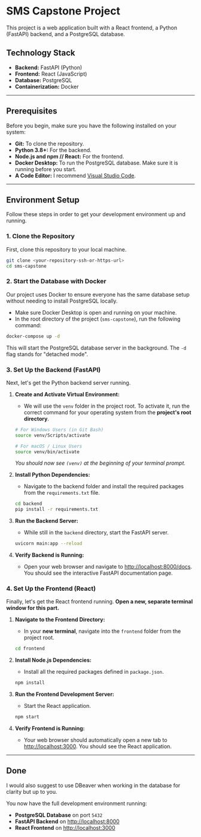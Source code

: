 # SMS Capstone Project

This project is a web application built with a React frontend, a Python (FastAPI) backend, and a PostgreSQL database.

## Technology Stack

* **Backend:** FastAPI (Python)
* **Frontend:** React (JavaScript)
* **Database:** PostgreSQL
* **Containerization:** Docker

---

## Prerequisites

Before you begin, make sure you have the following installed on your system:

* **Git:** To clone the repository.
* **Python 3.8+:** For the backend.
* **Node.js and npm // React:** For the frontend.
* **Docker Desktop:** To run the PostgreSQL database. Make sure it is running before you start.
* **A Code Editor:** I recommend [Visual Studio Code](https://code.visualstudio.com/).

---

## Environment Setup

Follow these steps in order to get your development environment up and running.

### 1. Clone the Repository

First, clone this repository to your local machine.

```bash
git clone <your-repository-ssh-or-https-url>
cd sms-capstone
```

### 2. Start the Database with Docker

Our project uses Docker to ensure everyone has the same database setup without needing to install PostgreSQL locally.

* Make sure Docker Desktop is open and running on your machine.
* In the root directory of the project (`sms-capstone`), run the following command:

```bash
docker-compose up -d
```

This will start the PostgreSQL database server in the background. The `-d` flag stands for "detached mode".

### 3. Set Up the Backend (FastAPI)

Next, let's get the Python backend server running.

1.  **Create and Activate Virtual Environment:**
    * We will use the `venv` folder in the project root. To activate it, run the correct command for your operating system from the **project's root directory**.

    ```bash
    # For Windows Users (in Git Bash)
    source venv/Scripts/activate

    # For macOS / Linux Users
    source venv/bin/activate
    ```

    *You should now see `(venv)` at the beginning of your terminal prompt.*

2.  **Install Python Dependencies:**
    * Navigate to the backend folder and install the required packages from the `requirements.txt` file.

    ```bash
    cd backend
    pip install -r requirements.txt
    ```

3.  **Run the Backend Server:**
    * While still in the `backend` directory, start the FastAPI server.

    ```bash
    uvicorn main:app --reload
    ```

4.  **Verify Backend is Running:**
    * Open your web browser and navigate to [http://localhost:8000/docs](http://localhost:8000/docs). You should see the interactive FastAPI documentation page.

### 4. Set Up the Frontend (React)

Finally, let's get the React frontend running. **Open a new, separate terminal window for this part.**

1.  **Navigate to the Frontend Directory:**
    * In your **new terminal**, navigate into the `frontend` folder from the project root.

    ```bash
    cd frontend
    ```

2.  **Install Node.js Dependencies:**
    * Install all the required packages defined in `package.json`.

    ```bash
    npm install
    ```

3.  **Run the Frontend Development Server:**
    * Start the React application.

    ```bash
    npm start
    ```

4.  **Verify Frontend is Running:**
    * Your web browser should automatically open a new tab to [http://localhost:3000](http://localhost:3000). You should see the React application.

---

## Done

I would also suggest to use DBeaver when working in the database for clarity but up to you. 

You now have the full development environment running:

* **PostgreSQL Database** on port `5432`
* **FastAPI Backend** on [http://localhost:8000](http://localhost:8000)
* **React Frontend** on [http://localhost:3000](http://localhost:3000)
